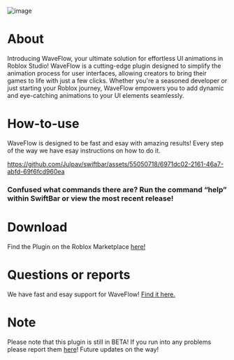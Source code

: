 ![image](https://raw.githubusercontent.com/gamesaver2010/WaveFlowImages/main/image%20(4).png)
# About
Introducing WaveFlow, your ultimate solution for effortless UI animations in Roblox Studio! WaveFlow is a cutting-edge plugin designed to simplify the animation process for user interfaces, allowing creators to bring their games to life with just a few clicks. Whether you're a seasoned developer or just starting your Roblox journey, WaveFlow empowers you to add dynamic and eye-catching animations to your UI elements seamlessly.
# How-to-use
WaveFlow is designed to be fast and esay with amazing results! Every step of the way we have esay instructions on how to do it.

https://github.com/Julpav/swiftbar/assets/55050718/6971dc02-2161-46a7-abfd-69f6fcd960ea

### Confused what commands there are? Run the command “help” within SwiftBar or view the most recent release!

# Download
Find the Plugin on the Roblox Marketplace [here!](https://create.roblox.com/marketplace/asset/)

# Questions or reports
We have fast and esay support for WaveFlow! [Find it here.](https://discord.gg/YaB3X3ZcBm)

# Note
Please note that this plugin is still in BETA! If you run into any problems please report them [here](https://discord.gg/YaB3X3ZcBm)!
Future updates on the way!

